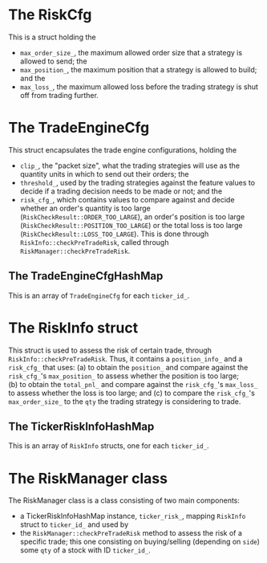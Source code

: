 # The RiskCfg
This is a struct holding the
- `max_order_size_`, the maximum allowed order 
size that a strategy is allowed to send; the 
- `max_position_`, the maximum position 
that a strategy is allowed to build; and the
- `max_loss_`, the maximum allowed loss before the 
trading strategy is shut off from trading further.

# The TradeEngineCfg
This struct encapsulates the trade engine configurations, holding the 
- `clip_`, the "packet size", what the trading strategies will use as the quantity units in which to send out their orders; the
- `threshold_`, used by the trading strategies against the feature values to decide if a trading decision needs to be made or not; and the
- `risk_cfg_`, which contains values to compare against and decide whether an order's quantity is too large (`RiskCheckResult::ORDER_TOO_LARGE`), an order's position is too large (`RiskCheckResult::POSITION_TOO_LARGE`) or the total loss is too large (`RiskCheckResult::LOSS_TOO_LARGE`). This is done through `RiskInfo::checkPreTradeRisk`, called through `RiskManager::checkPreTradeRisk`.

## The TradeEngineCfgHashMap
This is an array of `TradeEngineCfg` for each `ticker_id_`.

# The RiskInfo struct
This struct is used to assess the risk of certain trade, through `RiskInfo::checkPreTradeRisk`. Thus, it contains a `position_info_` and a `risk_cfg_` that uses:
(a) to obtain the `position_` and compare against the `risk_cfg_`'s `max_position_` to assess whether the position is too large;  
(b) to obtain the `total_pnl_` and compare against the `risk_cfg_`'s `max_loss_` to assess whether the loss is too large; and 
(c) to compare the `risk_cfg_`'s `max_order_size_` to the `qty` the trading strategy is considering to trade.

## The TickerRiskInfoHashMap
This is an array of `RiskInfo` structs, one for each `ticker_id_`.

# The RiskManager class
The RiskManager class is a class consisting of two main components:
- a TickerRiskInfoHashMap instance, `ticker_risk_`, mapping `RiskInfo` struct to `ticker_id_` and used by
- the `RiskManager::checkPreTradeRisk` method to assess the risk of a specific trade; this one consisting on buying/selling (depending on `side`) some `qty` of a stock with ID `ticker_id_`. 


